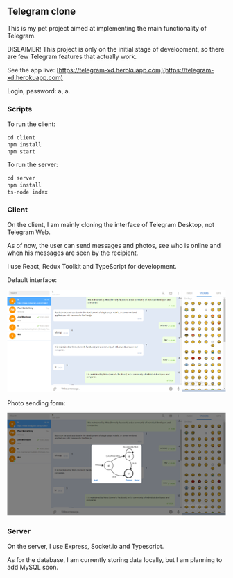 ## Telegram clone

This is my pet project aimed at implementing the main functionality of Telegram.

DISLAIMER! This project is only on the initial stage of development, so there are few Telegram features that actually work.

See the app live: [https://telegram-xd.herokuapp.com](https://telegram-xd.herokuapp.com)

Login, password: a, a.

### Scripts

To run the client:

```
cd client 
npm install
npm start
```

To run the server:

```
cd server
npm install
ts-node index
```

### Client

On the client, I am mainly cloning the interface of Telegram Desktop, not Telegram Web.

As of now, the user can send messages and photos, see who is online and when his messages are seen by the recipient.

I use React, Redux Toolkit and TypeScript for development.

Default interface:

![default_interface](telegram_screenshot_1.png)

Photo sending form:

![photo sending form](telegram_screenshot_2.png)

### Server

On the server, I use Express, Socket.io and Typescript.

As for the database, I am currently storing data locally, but I am planning to add MySQL soon.
